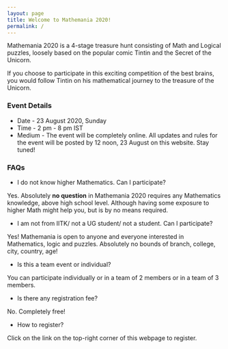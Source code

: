 ```yaml
---
layout: page
title: Welcome to Mathemania 2020!
permalink: /
---
```


Mathemania 2020 is a 4-stage treasure hunt consisting of Math and Logical puzzles, loosely based on the popular comic Tintin and the Secret of the Unicorn.

If you choose to participate in this exciting competition of the best brains, you would follow Tintin on his mathematical journey to the treasure of the Unicorn.

### Event Details
* Date - 23 August 2020, Sunday
* Time - 2 pm - 8 pm IST
* Medium - The event will be completely online. All updates and rules for the event will be posted by 12 noon, 23 August on this website. Stay tuned!

### FAQs
* I do not know higher Mathematics. Can I participate?

Yes. Absolutely **no question** in Mathemania 2020 requires any Mathematics knowledge, above high school level. Although having some exposure to higher Math might help you, but is by no means required. 

* I am not from IITK/ not a UG student/ not a student. Can I participate?

Yes! Mathemania is open to anyone and everyone interested in Mathematics, logic and puzzles. Absolutely no bounds of branch, college, city, country, age!

* Is this a team event or individual?

You can participate individually or in a team of 2 members or in a team of 3 members. 

* Is there any registration fee?

No. Completely free!

* How to register?

Click on the link on the top-right corner of this webpage to register. 
